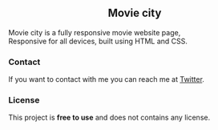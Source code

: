  <h2 align="center">Movie city</h2>

  Movie city is a fully responsive movie website page, <br />Responsive for all devices, built using HTML and CSS.


### Contact

If you want to contact with me you can reach me at [Twitter](https://www.twitter.com/codewithsadee).

### License

This project is **free to use** and does not contains any license.
